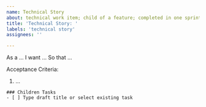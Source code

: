 ```yaml
---
name: Technical Story
about: technical work item; child of a feature; completed in one sprint
title: 'Technical Story: '
labels: 'technical story'
assignees: ''

---
```


As a ...
I want ...
So that ...

Acceptance Criteria:
1. ...

```[tasklist]
### Children Tasks
- [ ] Type draft title or select existing task
```

